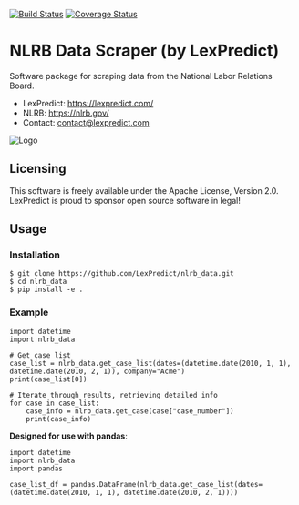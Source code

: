 [![Build Status](https://travis-ci.org/LexPredict/nlrb_data.svg?branch=master)](https://travis-ci.org/LexPredict/nlrb_data) [![Coverage Status](https://coveralls.io/repos/github/LexPredict/nlrb_data/badge.svg?branch=master)](https://coveralls.io/github/LexPredict/nlrb_data?branch=master)

# NLRB Data Scraper (by LexPredict)
Software package for scraping data from the National Labor Relations Board.

* LexPredict: https://lexpredict.com/
* NLRB: https://nlrb.gov/
* Contact: contact@lexpredict.com

![Logo](https://www.lexpredict.com/wp-content/uploads/2014/08/lexpredict_logo_horizontal_1.png)

## Licensing
This software is freely available under the Apache License, Version 2.0.  LexPredict is proud to sponsor open source software in legal!

## Usage
### Installation
```
$ git clone https://github.com/LexPredict/nlrb_data.git
$ cd nlrb_data
$ pip install -e .
```

### Example
```
import datetime
import nlrb_data

# Get case list
case_list = nlrb_data.get_case_list(dates=(datetime.date(2010, 1, 1), datetime.date(2010, 2, 1)), company="Acme")
print(case_list[0])

# Iterate through results, retrieving detailed info
for case in case_list:
    case_info = nlrb_data.get_case(case["case_number"])
    print(case_info)
```

**Designed for use with pandas**:
```
import datetime
import nlrb_data
import pandas

case_list_df = pandas.DataFrame(nlrb_data.get_case_list(dates=(datetime.date(2010, 1, 1), datetime.date(2010, 2, 1))))
```


